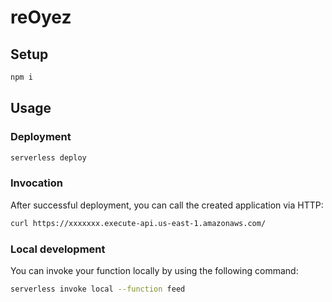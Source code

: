 # reOyez

## Setup

```bash
npm i
```

## Usage

### Deployment

```bash
serverless deploy
```

### Invocation

After successful deployment, you can call the created application via HTTP:

```bash
curl https://xxxxxxx.execute-api.us-east-1.amazonaws.com/
```

### Local development

You can invoke your function locally by using the following command:

```bash
serverless invoke local --function feed
```
